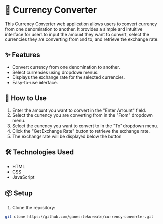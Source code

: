 # 💱 Currency Converter

This Currency Converter web application allows users to convert currency from one denomination to another. It provides a simple and intuitive interface for users to input the amount they want to convert, select the currencies they are converting from and to, and retrieve the exchange rate.

## ✨ Features

- Convert currency from one denomination to another.
- Select currencies using dropdown menus.
- Displays the exchange rate for the selected currencies.
- Easy-to-use interface.

## 🚀 How to Use

1. Enter the amount you want to convert in the "Enter Amount" field.
2. Select the currency you are converting from in the "From" dropdown menu.
3. Select the currency you want to convert to in the "To" dropdown menu.
4. Click the "Get Exchange Rate" button to retrieve the exchange rate.
5. The exchange rate will be displayed below the button.

## 🛠️ Technologies Used

- HTML
- CSS
- JavaScript

## 📦 Setup

1. Clone the repository:

```bash
git clone https://github.com/ganeshlekurwale/currency-converter.git

